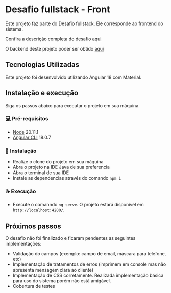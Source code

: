 # Desafio fullstack - Front

Este projeto faz parte do Desafio fullstack. Ele corresponde ao frontend do sistema.

Confira a descrição completa do desafio  [aqui](https://github.com/SeniorSA/inovacao/blob/main/desafio-fullstack.md)

O backend deste projeto poder ser obtido  [aqui](https://github.com/sb2901/desafio-fullstack-back)

## Tecnologias Utilizadas
Este projeto foi desenvolvido utilizando Angular 18 com Material.

## Instalação e execução
Siga os passos abaixo para executar o projeto em sua máquina.

 ### 💻 Pré-requisitos
 - [Node](https://nodejs.org/pt/blog/release/v20.11.1) 20.11.1
 - [Angular CLI](https://github.com/angular/angular-cli) 18.0.7

 ### 🚀 Instalação
 - Realize o clone do projeto em sua máquina
 - Abra o projeto na IDE Java de sua preferencia
 - Abra o terminal de sua IDE
 - Instale as dependencias através do comando `npm i`
 
 ### ☕ Execução
 - Execute o comanndo `ng serve`. O projeto estará disponível em  `http://localhost:4200/`. 

## Próximos passos
O desafio não foi finalizado e ficaram pendentes as seguintes implementações:
- Validação do campos (exemplo: campo de email, máscara para telefone, etc)
- Implementação de tratamentos de erros (imprimem em console mas não apresenta mensagem clara ao cliente)
- Implementação de CSS corretamente. Realizada implementação básica para uso do sistema porém não está amigável.
- Cobertura de testes



